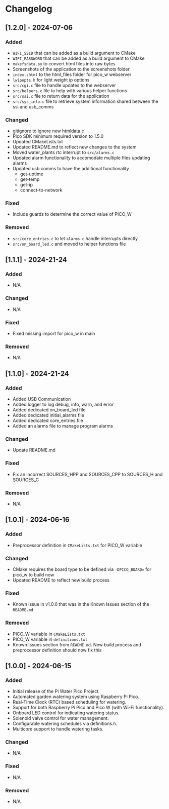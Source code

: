 # Changelog

## [1.2.0] - 2024-07-06

### Added
* `WIFI_SSID` that can be added as a build argument to CMake
* `WIFI_PASSWORD` that can be added as a build argument to CMake
* `makefsdata.py` to convert html files into raw bytes
* Screenshots of the application to the screenshots folder
* `index.shtml` to the html_files folder for pico_w webserver
* `lwipopts.h` for light weight ip options
* `src/cgi.c` file to handle updates to the webserver
* `src/helpers.c` file to help with various helper functions
* `src/ssi.c` file to return data for the application
* `src/sys_info.c` file to retrieve system information shared between the ssi and usb_comms

### Changed
* gitignore to ignore new htmldata.c
* Pico SDK minimum required version to 1.5.0
* Updated CMakeLists.txt
* Updated README.md to reflect new changes to the system
* Moved water_plants rtc interrupt to `src/alarms.c`
* Updated alarm functionality to accomodate multiple files updating alarms
* Updated usb comms to have the additional functionality
  * get-uptime
  * get-temp
  * get-ip
  * connect-to-network

### Fixed
* Include guards to determine the correct value of PICO_W

### Removed
* `src/core_entries.c` to let `alarms.c` handle interrupts directly
* `src/on_board_led.c` and moved to helper functions file

## [1.1.1] - 2024-21-24

### Added
* N/A

### Changed
* N/A

### Fixed
* Fixed missing import for pico_w in main

### Removed
* N/A

## [1.1.0] - 2024-21-24

### Added
* Added USB Communication
* Added logger to log debug, info, warn, and error
* Added dedicated on_board_led file
* Added dedicated initial_alarms file
* Added dedicated core_entries file
* Added an alarms file to manage program alarms

### Changed
* Update README.md

### Fixed
* Fix an incorrect SOURCES_HPP and SOURCES_CPP to SOURCES_H and SOURCES_C

### Removed
* N/A

## [1.0.1] - 2024-06-16

### Added
* Preprocessor definition in `CMakeLists.txt` for PICO_W variable

### Changed
* CMake requires the board type to be defined via `-DPICO_BOARD=` for pico_w to build now
* Updated README to reflect new build process

### Fixed
* Known issue in v1.0.0 that was in the Known Issues section of the `README.md`

### Removed
* PICO_W variable in `CMakeLists.txt`
* PICO_W variable in `definitions.txt`
* Known Issues section from `README.md`. New build process and preprocessor definition should now fix this

## [1.0.0] - 2024-06-15

### Added
* Initial release of the Pi Water Pico Project.
* Automated garden watering system using Raspberry Pi Pico.
* Real-Time Clock (RTC) based scheduling for watering.
* Support for both Raspberry Pi Pico and Pico W (with Wi-Fi functionality).
* Onboard LED control for indicating watering status.
* Solenoid valve control for water management.
* Configurable watering schedules via definitions.h.
* Multicore support to handle watering tasks.

### Changed
* N/A

### Fixed
* N/A

### Removed
* N/A